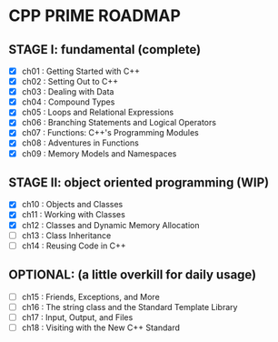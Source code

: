 # CPP PRIME ROADMAP

## STAGE I: fundamental (complete)

- [x] ch01 : Getting Started with C++
- [x] ch02 : Setting Out to C++
- [x] ch03 : Dealing with Data
- [x] ch04 : Compound Types
- [x] ch05 : Loops and Relational Expressions
- [x] ch06 : Branching Statements and Logical Operators
- [x] ch07 : Functions: C++'s Programming Modules
- [x] ch08 : Adventures in Functions
- [x] ch09 : Memory Models and Namespaces

## STAGE II: object oriented programming (WIP)

- [x] ch10 : Objects and Classes
- [x] ch11 : Working with Classes
- [x] ch12 : Classes and Dynamic Memory Allocation
- [ ] ch13 : Class Inheritance
- [ ] ch14 : Reusing Code in C++

## OPTIONAL: (a little overkill for daily usage)

- [ ] ch15 : Friends, Exceptions, and More
- [ ] ch16 : The string class and the Standard Template Library
- [ ] ch17 : Input, Output, and Files
- [ ] ch18 : Visiting with the New C++ Standard
